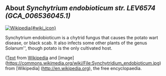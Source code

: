 
About *Synchytrium endobioticum str. LEV6574 (GCA\_006536045.1)* 
--------------------------------------------------------------

[![Wikipedia](/img/wikipedia_logo_v2_en.png){#wiki_icon}](http://en.wikipedia.org/wiki/Synchytrium_endobioticum)

Synchytrium endobioticum is a chytrid fungus that causes the potato wart
disease, or black scab. It also infects some other plants of the genus
Solanum'', though potato is the only cultivated host.

([Text](http://en.wikipedia.org/wiki/Synchytrium_endobioticum) from [Wikipedia](http://en.wikipedia.org/) 
and [image] (https://commons.wikimedia.org/wiki/File:Synchytridium_endobioticum.jpg) from [Wikipedia] (http://en.wikipedia.org), the free encyclopaedia.
